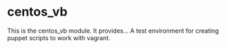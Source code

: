 # centos_vb #

This is the centos_vb module. It provides...
A test environment for creating puppet scripts to work with vagrant.
